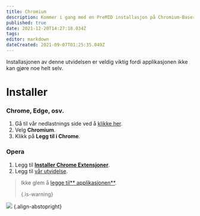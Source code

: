 ```yaml
---
title: Chromium
description: Kommer i gang med en PreMID installasjon på Chromium-Baserete nettlesere
published: true
date: 2021-12-20T14:27:18.034Z
tags:
editor: markdown
dateCreated: 2021-09-07T01:25:35.049Z
---
```


Installasjonen av denne utvidelsen er veldig viktig fordi applikasjonen ikke kan gjøre noe helt selv.

# Installer
### Chrome, Edge, osv.
1. Gå til vår nedlastnings side ved å [klikke her](https://premid.app/downloads).
2. Velg **Chromium**.
3. Klikk på **Legg til i Chrome**.

### Opera
1. Legg til **[Installer Chrome Extensjoner](https://addons.opera.com/en/extensions/details/install-chrome-extensions/)**.
2. Legg til [vår utvidelse](https://premid.app/downloads).

> Ikke glem å [legge til** applikasjonen**](/install). 
> 
> {.is-warning}

![](https://img.icons8.com/color/2x/chrome.png) {.align-abstopright}
